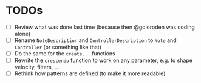 # TODOs

- [ ] Review what was done last time (because then @goloroden was coding alone)
- [ ] Rename `NoteDescription` and `ControllerDescription` to `Note` and `Controller` (or something like that)
- [ ] Do the same for the `create...` functions
- [ ] Rewrite the `crescendo` function to work on any parameter, e.g. to shape velocity, filters, …
- [ ] Rethink how patterns are defined (to make it more readable)
